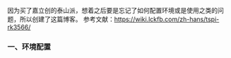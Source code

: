 因为买了嘉立创的泰山派，想着之后要是忘记了如何配置环境或是使用之类的问题，所以创建了这篇博客。
参考文献：https://wiki.lckfb.com/zh-hans/tspi-rk3566/
### 一、环境配置